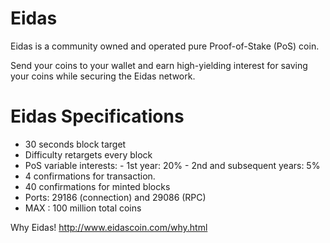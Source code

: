 # Eidas

Eidas is a community owned and operated pure Proof-of-Stake (PoS)
coin. 

Send your coins to your wallet and earn high-yielding interest for
saving your coins while securing the Eidas network.

# Eidas Specifications
- 30 seconds block target
- Difficulty retargets every block
- PoS variable interests:
      - 1st year: 20%
      - 2nd and subsequent years: 5%
- 4 confirmations for transaction.
- 40 confirmations for minted blocks
- Ports: 29186 (connection) and 29086 (RPC)
- MAX : 100 million total coins


Why Eidas!
http://www.eidascoin.com/why.html
